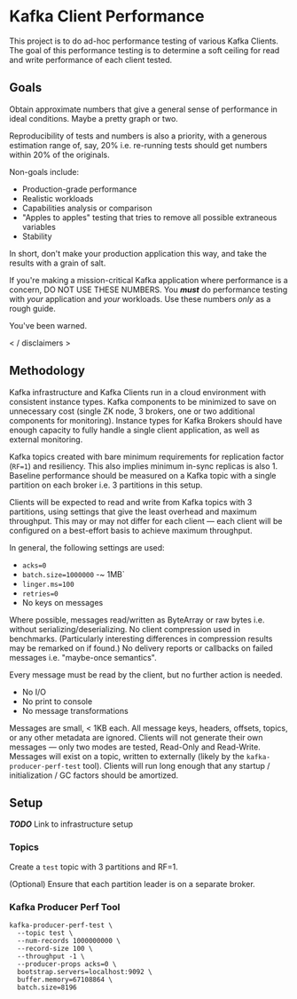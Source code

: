 # Kafka Client Performance

This project is to do ad-hoc performance testing of various Kafka Clients.
The goal of this performance testing is to determine a soft ceiling for read and write performance of each client tested.

## Goals

Obtain approximate numbers that give a general sense of performance in ideal conditions.
Maybe a pretty graph or two.

Reproducibility of tests and numbers is also a priority, with a generous estimation range of, say, 20% i.e. re-running tests should get numbers within 20% of the originals.

Non-goals include:
* Production-grade performance
* Realistic workloads
* Capabilities analysis or comparison
* "Apples to apples" testing that tries to remove all possible extraneous variables
* Stability

In short, don't make your production application this way, and take the results with a grain of salt.

If you're making a mission-critical Kafka application where performance is a concern, DO NOT USE THESE NUMBERS.
You _**must**_ do performance testing with _your_ application and _your_ workloads.
Use these numbers _only_ as a rough guide.

You've been warned.

< / disclaimers >

## Methodology

Kafka infrastructure and Kafka Clients run in a cloud environment with consistent instance types.
Kafka components to be minimized to save on unnecessary cost (single ZK node, 3 brokers, one or two additional components for monitoring).
Instance types for Kafka Brokers should have enough capacity to fully handle a single client application, as well as external monitoring.

Kafka topics created with bare minimum requirements for replication factor (`RF=1`) and resiliency.
This also implies minimum in-sync replicas is also 1.
Baseline performance should be measured on a Kafka topic with a single partition on each broker i.e. 3 partitions in this setup.

Clients will be expected to read and write from Kafka topics with 3 partitions, using settings that give the least overhead and maximum throughput.
This may or may not differ for each client &mdash; each client will be configured on a best-effort basis to achieve maximum throughput.

In general, the following settings are used:
* `acks=0`
* `batch.size=1000000` -~ 1MB`
* `linger.ms=100`
* `retries=0`
* No keys on messages

Where possible, messages read/written as ByteArray or raw bytes i.e. without serializing/deserializing.
No client compression used in benchmarks. (Particularly interesting differences in compression results may be remarked on if found.)
No delivery reports or callbacks on failed messages i.e. "maybe-once semantics".

Every message must be read by the client, but no further action is needed.
* No I/O
* No print to console
* No message transformations

Messages are small, < 1KB each.
All message keys, headers, offsets, topics, or any other metadata are ignored.
Clients will not generate their own messages &mdash; only two modes are tested, Read-Only and Read-Write.
Messages will exist on a topic, written to externally (likely by the `kafka-producer-perf-test` tool).
Clients will run long enough that any startup / initialization / GC factors should be amortized.

## Setup

_**TODO**_ Link to infrastructure setup

### Topics

Create a `test` topic with 3 partitions and RF=1.

(Optional) Ensure that each partition leader is on a separate broker.

### Kafka Producer Perf Tool

```
kafka-producer-perf-test \
  --topic test \
  --num-records 1000000000 \
  --record-size 100 \
  --throughput -1 \
  --producer-props acks=0 \
  bootstrap.servers=localhost:9092 \
  buffer.memory=67108864 \
  batch.size=8196
```
